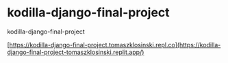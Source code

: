 # kodilla-django-final-project
kodilla-django-final-project

[https://kodilla-django-final-project.tomaszklosinski.repl.co](https://kodilla-django-final-project-tomaszklosinski.replit.app/)